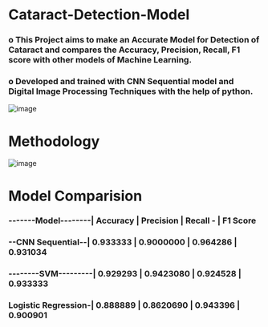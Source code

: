 # Cataract-Detection-Model
### o	This Project aims to make an Accurate Model for Detection of Cataract and compares the Accuracy, Precision, Recall, F1 score with other models of Machine Learning.
### o	Developed and trained with CNN Sequential model and Digital Image Processing Techniques with the help of python.
![image](https://github.com/MVVarun-02/Cataract-Detection-Model/assets/94582488/4616c522-6dc4-47f5-bbf3-65c9fb1dd204)

# Methodology
![image](https://github.com/MVVarun-02/Cataract-Detection-Model/assets/94582488/1b54f1cc-79ac-4f02-b528-5e605d6c0d06)

# Model Comparision
### -------Model--------| Accuracy | Precision | Recall - | F1 Score
### --CNN Sequential--| 0.933333 | 0.9000000 | 0.964286 | 0.931034
### --------SVM---------| 0.929293 | 0.9423080 | 0.924528 | 0.933333
### Logistic Regression-|	0.888889 | 0.8620690 | 0.943396 | 0.900901
